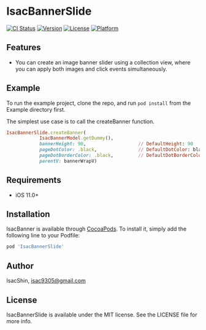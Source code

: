 # IsacBannerSlide

[![CI Status](https://img.shields.io/travis/IsacShin/IsacBannerSlide.svg?style=flat)](https://travis-ci.org/IsacShin/IsacBanner)
[![Version](https://img.shields.io/cocoapods/v/IsacBannerSlide.svg?style=flat)](https://cocoapods.org/pods/IsacBanner)
[![License](https://img.shields.io/cocoapods/l/IsacBannerSlide.svg?style=flat)](https://cocoapods.org/pods/IsacBanner)
[![Platform](https://img.shields.io/cocoapods/p/IsacBannerSlide.svg?style=flat)](https://cocoapods.org/pods/IsacBanner)

## Features

- You can create an image banner slider using a collection view, where you can apply both images and click events simultaneously.

## Example

To run the example project, clone the repo, and run `pod install` from the Example directory first.

The simplest use case is to call the createBanner function.
```ruby
IsacBannerSlide.createBanner(
            IsacBannerModel.getDummy(),
            bannerHeight: 90,                   // DefaultHeight: 90
            pageDotColor: .black,               // DefaultDotColor: black
            pageDotBorderColor: .black,         // DefaultDotBorderColor: black
            parentV: bannerWrapV)
```

## Requirements
- iOS 11.0+
  
## Installation

IsacBanner is available through [CocoaPods](https://cocoapods.org). To install
it, simply add the following line to your Podfile:

```ruby
pod 'IsacBannerSlide'
```

## Author

IsacShin, isac9305@gmail.com

## License

IsacBannerSlide is available under the MIT license. See the LICENSE file for more info.

